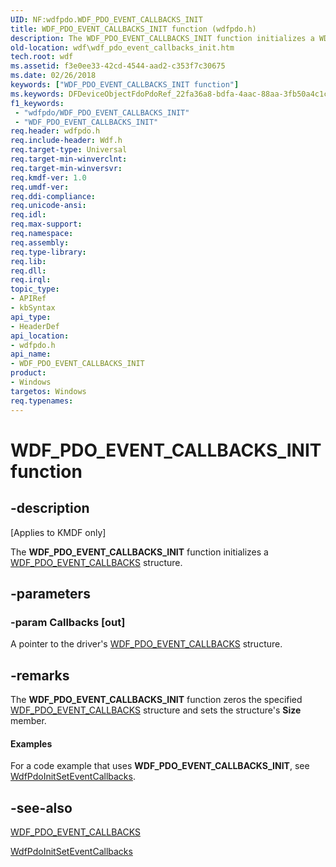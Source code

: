 ```yaml
---
UID: NF:wdfpdo.WDF_PDO_EVENT_CALLBACKS_INIT
title: WDF_PDO_EVENT_CALLBACKS_INIT function (wdfpdo.h)
description: The WDF_PDO_EVENT_CALLBACKS_INIT function initializes a WDF_PDO_EVENT_CALLBACKS structure.
old-location: wdf\wdf_pdo_event_callbacks_init.htm
tech.root: wdf
ms.assetid: f3e0ee33-42cd-4544-aad2-c353f7c30675
ms.date: 02/26/2018
keywords: ["WDF_PDO_EVENT_CALLBACKS_INIT function"]
ms.keywords: DFDeviceObjectFdoPdoRef_22fa36a8-bdfa-4aac-88aa-3fb50a4c1c42.xml, WDF_PDO_EVENT_CALLBACKS_INIT, WDF_PDO_EVENT_CALLBACKS_INIT function, kmdf.wdf_pdo_event_callbacks_init, wdf.wdf_pdo_event_callbacks_init, wdfpdo/WDF_PDO_EVENT_CALLBACKS_INIT
f1_keywords:
 - "wdfpdo/WDF_PDO_EVENT_CALLBACKS_INIT"
 - "WDF_PDO_EVENT_CALLBACKS_INIT"
req.header: wdfpdo.h
req.include-header: Wdf.h
req.target-type: Universal
req.target-min-winverclnt: 
req.target-min-winversvr: 
req.kmdf-ver: 1.0
req.umdf-ver: 
req.ddi-compliance: 
req.unicode-ansi: 
req.idl: 
req.max-support: 
req.namespace: 
req.assembly: 
req.type-library: 
req.lib: 
req.dll: 
req.irql: 
topic_type:
- APIRef
- kbSyntax
api_type:
- HeaderDef
api_location:
- wdfpdo.h
api_name:
- WDF_PDO_EVENT_CALLBACKS_INIT
product:
- Windows
targetos: Windows
req.typenames: 
---
```


# WDF_PDO_EVENT_CALLBACKS_INIT function


## -description


<p class="CCE_Message">[Applies to KMDF only]</p>

The <b>WDF_PDO_EVENT_CALLBACKS_INIT</b> function initializes a <a href="https://docs.microsoft.com/windows-hardware/drivers/ddi/wdfpdo/ns-wdfpdo-_wdf_pdo_event_callbacks">WDF_PDO_EVENT_CALLBACKS</a> structure.


## -parameters




### -param Callbacks [out]

A pointer to the driver's <a href="https://docs.microsoft.com/windows-hardware/drivers/ddi/wdfpdo/ns-wdfpdo-_wdf_pdo_event_callbacks">WDF_PDO_EVENT_CALLBACKS</a> structure. 


## -remarks



The <b>WDF_PDO_EVENT_CALLBACKS_INIT</b> function zeros the specified <a href="https://docs.microsoft.com/windows-hardware/drivers/ddi/wdfpdo/ns-wdfpdo-_wdf_pdo_event_callbacks">WDF_PDO_EVENT_CALLBACKS</a> structure and sets the structure's <b>Size</b> member.


#### Examples

For a code example that uses <b>WDF_PDO_EVENT_CALLBACKS_INIT</b>, see <a href="https://docs.microsoft.com/windows-hardware/drivers/ddi/wdfpdo/nf-wdfpdo-wdfpdoinitseteventcallbacks">WdfPdoInitSetEventCallbacks</a>.

<div class="code"></div>



## -see-also




<a href="https://docs.microsoft.com/windows-hardware/drivers/ddi/wdfpdo/ns-wdfpdo-_wdf_pdo_event_callbacks">WDF_PDO_EVENT_CALLBACKS</a>



<a href="https://docs.microsoft.com/windows-hardware/drivers/ddi/wdfpdo/nf-wdfpdo-wdfpdoinitseteventcallbacks">WdfPdoInitSetEventCallbacks</a>
 

 

